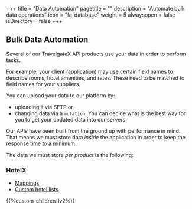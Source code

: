 +++
title = "Data Automation"
pagetitle = ""
description = "Automate bulk data operations"
icon = "fa-database" 
weight = 5
alwaysopen = false
isDirectory = false
+++

## Bulk Data Automation

Several of our TravelgateX API products use your data in order to perform tasks. 

For example, your client (application) may use certain field names to describe rooms, hotel amenities, and rates. These need to be matched to field names for your suppliers.  

You can upload your data to our platform by: 
- uploading it via SFTP or 
- changing data via a `mutation`. 
You can decide what is the best way for you to get your updated data into our servers.

Our APIs have been built from the ground up with performance in mind. That means we must store data _inside_ the application in order to keep the response time to a minimum. 

The data we must store _per product_ is the following:
### HotelX
* [Mappings](/hotelx/plugins/mapping/)
* [Custom hotel lists](/hotelx/concepts/content/)

{{%custom-children-lv2%}}
